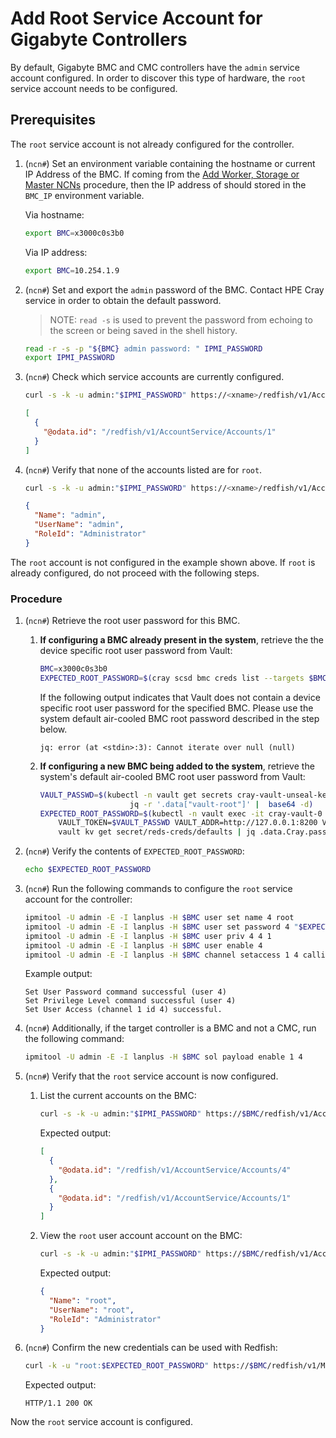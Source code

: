 # Add Root Service Account for Gigabyte Controllers

By default, Gigabyte BMC and CMC controllers have the `admin` service
account configured. In order to discover this type of hardware, the
`root` service account needs to be configured.

## Prerequisites

The `root` service account is not already configured for the controller.

1. (`ncn#`) Set an environment variable containing the hostname or current IP Address of the BMC. If coming from the [Add Worker, Storage or Master NCNs](../node_management/Add_Remove_Replace_NCNs.md#add-worker-storage-master)
    procedure, then the IP address of should stored in the `BMC_IP` environment variable.

    Via hostname:

    ```bash
    export BMC=x3000c0s3b0
    ```

    Via IP address:

    ```bash
    export BMC=10.254.1.9
    ```

1. (`ncn#`) Set and export the `admin` password of the BMC. Contact HPE Cray service in order to obtain the default password.

     > NOTE: `read -s` is used to prevent the password from echoing to the screen or
     > being saved in the shell history.

     ```bash
     read -r -s -p "${BMC} admin password: " IPMI_PASSWORD
     export IPMI_PASSWORD
     ```

1. (`ncn#`) Check which service accounts are currently configured.

    ```bash
    curl -s -k -u admin:"$IPMI_PASSWORD" https://<xname>/redfish/v1/AccountService/Accounts | jq ".Members"
    ```

    ```json
    [
      {
        "@odata.id": "/redfish/v1/AccountService/Accounts/1"
      }
    ]
    ```

1. (`ncn#`) Verify that none of the accounts listed are for `root`.

    ```bash
    curl -s -k -u admin:"$IPMI_PASSWORD" https://<xname>/redfish/v1/AccountService/Accounts/1 | jq '. | { Name: .Name, UserName: .UserName, RoleId: .RoleId }'
    ```

    ```json
    {
      "Name": "admin",
      "UserName": "admin",
      "RoleId": "Administrator"
    }
    ```

The `root` account is not configured in the example shown above. If `root` is already configured, do not proceed with the following steps.

### Procedure

1. (`ncn#`) Retrieve the root user password for this BMC.

    1. **If configuring a BMC already present in the system**, retrieve the the device specific root user password from Vault:

        ```bash
        BMC=x3000c0s3b0
        EXPECTED_ROOT_PASSWORD=$(cray scsd bmc creds list --targets $BMC --format json | jq .Targets[].Password -r)
        ```

        If the following output indicates that Vault does not contain a device specific root user password for the specified BMC. Please use the system default air-cooled BMC root password described in the step below.

        ```text
        jq: error (at <stdin>:3): Cannot iterate over null (null)
        ```

    1. **If configuring a new BMC being added to the system**, retrieve the system's default air-cooled BMC root user password from Vault:

        ```bash
        VAULT_PASSWD=$(kubectl -n vault get secrets cray-vault-unseal-keys -o json |
                            jq -r '.data["vault-root"]' |  base64 -d)
        EXPECTED_ROOT_PASSWORD=$(kubectl -n vault exec -it cray-vault-0 -c vault -- env \
            VAULT_TOKEN=$VAULT_PASSWD VAULT_ADDR=http://127.0.0.1:8200 VAULT_FORMAT=json \
            vault kv get secret/reds-creds/defaults | jq .data.Cray.password -r)
        ```

1. (`ncn#`) Verify the contents of `EXPECTED_ROOT_PASSWORD`:

    ```bash
    echo $EXPECTED_ROOT_PASSWORD
    ```

1. (`ncn#`) Run the following commands to configure the `root` service account for the controller:

    ```bash
    ipmitool -U admin -E -I lanplus -H $BMC user set name 4 root
    ipmitool -U admin -E -I lanplus -H $BMC user set password 4 "$EXPECTED_ROOT_PASSWORD"
    ipmitool -U admin -E -I lanplus -H $BMC user priv 4 4 1
    ipmitool -U admin -E -I lanplus -H $BMC user enable 4
    ipmitool -U admin -E -I lanplus -H $BMC channel setaccess 1 4 callin=on ipmi=on link=on
    ```

    Example output:

    ```text
    Set User Password command successful (user 4)
    Set Privilege Level command successful (user 4)
    Set User Access (channel 1 id 4) successful.
    ```

1. (`ncn#`) Additionally, if the target controller is a BMC and not a CMC, run the following command:

    ```bash
    ipmitool -U admin -E -I lanplus -H $BMC sol payload enable 1 4
    ```

1. (`ncn#`) Verify that the `root` service account is now configured.

    1. List the current accounts on the BMC:

        ```bash
        curl -s -k -u admin:"$IPMI_PASSWORD" https://$BMC/redfish/v1/AccountService/Accounts | jq ".Members"
        ```

        Expected output:

        ```json
        [
          {
            "@odata.id": "/redfish/v1/AccountService/Accounts/4"
          },
          {
            "@odata.id": "/redfish/v1/AccountService/Accounts/1"
          }
        ]
        ```

    1. View the `root` user account account on the BMC:

        ```bash
        curl -s -k -u admin:"$IPMI_PASSWORD" https://$BMC/redfish/v1/AccountService/Accounts/4 | jq '. | { Name: .Name, UserName: .UserName, RoleId: .RoleId }'
        ```

        Expected output:

        ```json
        {
          "Name": "root",
          "UserName": "root",
          "RoleId": "Administrator"
        }
        ```

1. (`ncn#`) Confirm the new credentials can be used with Redfish:

    ```bash
    curl -k -u "root:$EXPECTED_ROOT_PASSWORD" https://$BMC/redfish/v1/Managers -i  | head -1
    ```

    Expected output:

    ```text
    HTTP/1.1 200 OK
    ```

Now the `root` service account is configured.
